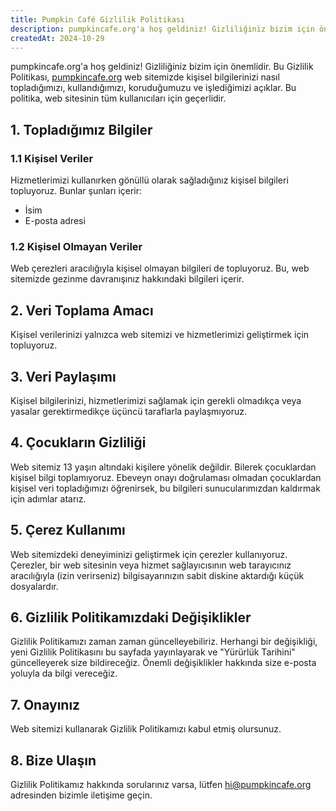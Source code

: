 ```yaml
---
title: Pumpkin Café Gizlilik Politikası
description: pumpkincafe.org'a hoş geldiniz! Gizliliğiniz bizim için önemlidir. Bu Gizlilik Politikası, web sitemizde kişisel bilgilerinizi nasıl topladığımızı, kullandığımızı, koruduğumuzu ve işlediğimizi açıklar. Bu politika, web sitesinin tüm kullanıcıları için geçerlidir.
createdAt: 2024-10-29
---
```


pumpkincafe.org'a hoş geldiniz! Gizliliğiniz bizim için önemlidir. Bu Gizlilik Politikası, [pumpkincafe.org](https://pumpkincafe.org/) web sitemizde kişisel bilgilerinizi nasıl topladığımızı, kullandığımızı, koruduğumuzu ve işlediğimizi açıklar. Bu politika, web sitesinin tüm kullanıcıları için geçerlidir.

## 1. Topladığımız Bilgiler

### 1.1 Kişisel Veriler

Hizmetlerimizi kullanırken gönüllü olarak sağladığınız kişisel bilgileri topluyoruz. Bunlar şunları içerir:

- İsim
- E-posta adresi

### 1.2 Kişisel Olmayan Veriler

Web çerezleri aracılığıyla kişisel olmayan bilgileri de topluyoruz. Bu, web sitemizde gezinme davranışınız hakkındaki bilgileri içerir.

## 2. Veri Toplama Amacı

Kişisel verilerinizi yalnızca web sitemizi ve hizmetlerimizi geliştirmek için topluyoruz.

## 3. Veri Paylaşımı

Kişisel bilgilerinizi, hizmetlerimizi sağlamak için gerekli olmadıkça veya yasalar gerektirmedikçe üçüncü taraflarla paylaşmıyoruz.

## 4. Çocukların Gizliliği

Web sitemiz 13 yaşın altındaki kişilere yönelik değildir. Bilerek çocuklardan kişisel bilgi toplamıyoruz. Ebeveyn onayı doğrulaması olmadan çocuklardan kişisel veri topladığımızı öğrenirsek, bu bilgileri sunucularımızdan kaldırmak için adımlar atarız.

## 5. Çerez Kullanımı

Web sitemizdeki deneyiminizi geliştirmek için çerezler kullanıyoruz. Çerezler, bir web sitesinin veya hizmet sağlayıcısının web tarayıcınız aracılığıyla (izin verirseniz) bilgisayarınızın sabit diskine aktardığı küçük dosyalardır.

## 6. Gizlilik Politikamızdaki Değişiklikler

Gizlilik Politikamızı zaman zaman güncelleyebiliriz. Herhangi bir değişikliği, yeni Gizlilik Politikasını bu sayfada yayınlayarak ve "Yürürlük Tarihini" güncelleyerek size bildireceğiz. Önemli değişiklikler hakkında size e-posta yoluyla da bilgi vereceğiz.

## 7. Onayınız

Web sitemizi kullanarak Gizlilik Politikamızı kabul etmiş olursunuz.

## 8. Bize Ulaşın

Gizlilik Politikamız hakkında sorularınız varsa, lütfen [hi@pumpkincafe.org](mailto:hi@pumpkincafe.org) adresinden bizimle iletişime geçin. 